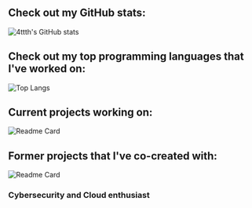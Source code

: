 ## Check out my GitHub stats:
![4ttth's GitHub stats](https://github-readme-stats.vercel.app/api?username=4ttth&show_icons=true&theme=synthwave)

## Check out my top programming languages that I've worked on:
![Top Langs](https://github-readme-stats.vercel.app/api/top-langs/?username=anuraghazra&layout=compact&theme=synthwave)

## Current projects working on:
![Readme Card](https://github-readme-stats.vercel.app/api/pin/?username=xuchip&repo=gakumon&theme=synthwave)

## Former projects that I've co-created with:
![Readme Card](https://github-readme-stats.vercel.app/api/pin/?username=4ttth&repo=abyss&theme=synthwave)

### Cybersecurity and Cloud enthusiast
<!--
**4ttth/4ttth** is a ✨ _special_ ✨ repository because its `README.md` (this file) appears on your GitHub profile.

Here are some ideas to get you started:

- 🔭 I’m currently working on ...
- 🌱 I’m currently learning ...
- 👯 I’m looking to collaborate on ...
- 🤔 I’m looking for help with ...
- 💬 Ask me about ...
- 📫 How to reach me: ...
- 😄 Pronouns: ...
- ⚡ Fun fact: ...
-->

